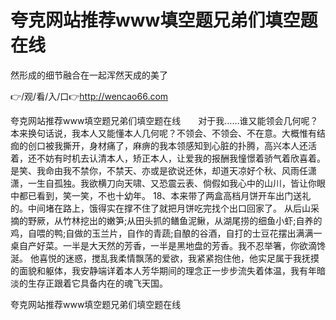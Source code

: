 # 夸克网站推荐www填空题兄弟们填空题在线
然形成的细节融合在一起浑然天成的美了

👉/观/看/入/口👉http://wencao66.com

夸克网站推荐www填空题兄弟们填空题在线　　对于我……谁又能领会几何呢？本来换句话说，我本人又能懂本人几何呢？不领会、不领会、不在意。大概惟有结痂的创口被我撕开，身材痛了，麻痹的我本领感知到心脏的扑腾，高兴本人还活着，还不妨有时机去认清本人，矫正本人，让爱我的报酬我憧憬着骄气着欣喜着。
是笑、我命由我不禁你，不禁天、亦或是欲说还休，却道天凉好个秋、风雨任潇潇，一生自孤独。我欲横刀向天啸、又恐震云表、倘假如我心中的山川，皆让你眼中都已看到，笑一笑，不也十幼年。
	18、本来带了两盒高档月饼开车出门送礼的。中间堵在路上，饿得实在撑不住了就把月饼吃完找个出口回家了。
从后山采摘的野厥，从竹林挖出的嫩笋;从田头抓的鳝鱼泥鳅，从湖尾捞的细鱼小虾;自养的鸡，自喂的鸭;自做的玉兰片，自作的青蔬;自酿的谷酒，自打的士豆花摆出满满一桌自产好菜。一半是大天然的芳香，一半是黑地盘的芳香。我不忍举箸，你欲滴馋涎。
他喜悦的迷惑，搅乱我柔情飘荡的爱欲，我紧紧抱住他，他实足属于我抚摸的面貌和躯体，我安静端详着本人芳华期间的理念正一步步流失着体温，我有年暗淡的生存正跟着它具备内在的魂飞天国。

夸克网站推荐www填空题兄弟们填空题在线
